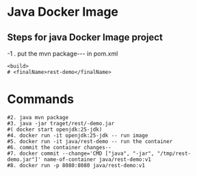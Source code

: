 #  
# Java Docker Image

## Steps for java Docker Image project

-1 . put the  mvn package---  in pom.xml 
~~~
<build>
# <finalName>rest-demo</finalName>
~~~


#  Commands

```
#2. java mvn package
#3. java -jar traget/rest/-demo.jar
#( docker start openjdk:25-jdk)
#4. docker run -it openjdk:25-jdk -- run image
#5. docker run -it java/rest-demo -- run the container
#6. commit the container changes--
#7. docker commit --change='CMD ["java", "-jar", "/tmp/rest-demo.jar"]' name-of-container java/rest-demo:v1
#8. docker run -p 8080:8080 java/rest-demo:v1
```

